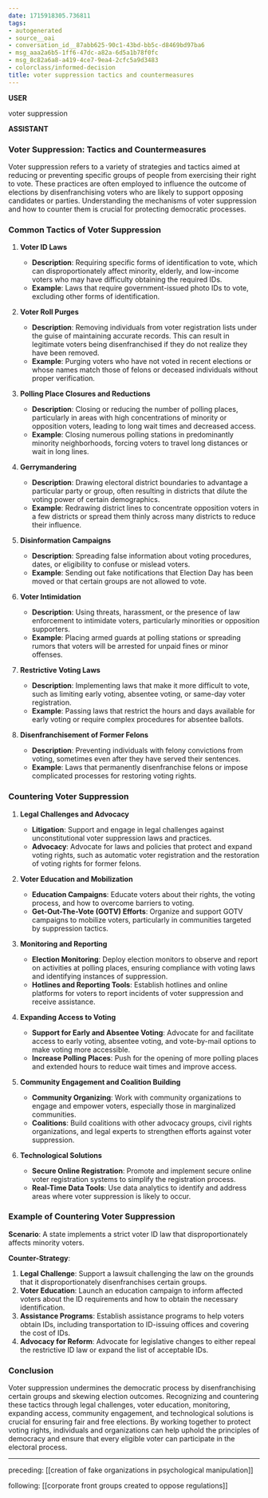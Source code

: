 ```yaml
---
date: 1715918305.736811
tags:
- autogenerated
- source__oai
- conversation_id__87abb625-90c1-43bd-bb5c-d8469bd97ba6
- msg_aaa2a6b5-1ff6-47dc-a82a-6d5a1b78f0fc
- msg_8c82a6a8-a419-4ce7-9ea4-2cfc5a9d3483
- colorclass/informed-decision
title: voter suppression tactics and countermeasures
---
```


**USER**

voter suppression


**ASSISTANT**

### Voter Suppression: Tactics and Countermeasures

Voter suppression refers to a variety of strategies and tactics aimed at reducing or preventing specific groups of people from exercising their right to vote. These practices are often employed to influence the outcome of elections by disenfranchising voters who are likely to support opposing candidates or parties. Understanding the mechanisms of voter suppression and how to counter them is crucial for protecting democratic processes.

### Common Tactics of Voter Suppression

1. **Voter ID Laws**
   - **Description**: Requiring specific forms of identification to vote, which can disproportionately affect minority, elderly, and low-income voters who may have difficulty obtaining the required IDs.
   - **Example**: Laws that require government-issued photo IDs to vote, excluding other forms of identification.

2. **Voter Roll Purges**
   - **Description**: Removing individuals from voter registration lists under the guise of maintaining accurate records. This can result in legitimate voters being disenfranchised if they do not realize they have been removed.
   - **Example**: Purging voters who have not voted in recent elections or whose names match those of felons or deceased individuals without proper verification.

3. **Polling Place Closures and Reductions**
   - **Description**: Closing or reducing the number of polling places, particularly in areas with high concentrations of minority or opposition voters, leading to long wait times and decreased access.
   - **Example**: Closing numerous polling stations in predominantly minority neighborhoods, forcing voters to travel long distances or wait in long lines.

4. **Gerrymandering**
   - **Description**: Drawing electoral district boundaries to advantage a particular party or group, often resulting in districts that dilute the voting power of certain demographics.
   - **Example**: Redrawing district lines to concentrate opposition voters in a few districts or spread them thinly across many districts to reduce their influence.

5. **Disinformation Campaigns**
   - **Description**: Spreading false information about voting procedures, dates, or eligibility to confuse or mislead voters.
   - **Example**: Sending out fake notifications that Election Day has been moved or that certain groups are not allowed to vote.

6. **Voter Intimidation**
   - **Description**: Using threats, harassment, or the presence of law enforcement to intimidate voters, particularly minorities or opposition supporters.
   - **Example**: Placing armed guards at polling stations or spreading rumors that voters will be arrested for unpaid fines or minor offenses.

7. **Restrictive Voting Laws**
   - **Description**: Implementing laws that make it more difficult to vote, such as limiting early voting, absentee voting, or same-day voter registration.
   - **Example**: Passing laws that restrict the hours and days available for early voting or require complex procedures for absentee ballots.

8. **Disenfranchisement of Former Felons**
   - **Description**: Preventing individuals with felony convictions from voting, sometimes even after they have served their sentences.
   - **Example**: Laws that permanently disenfranchise felons or impose complicated processes for restoring voting rights.

### Countering Voter Suppression

1. **Legal Challenges and Advocacy**
   - **Litigation**: Support and engage in legal challenges against unconstitutional voter suppression laws and practices.
   - **Advocacy**: Advocate for laws and policies that protect and expand voting rights, such as automatic voter registration and the restoration of voting rights for former felons.

2. **Voter Education and Mobilization**
   - **Education Campaigns**: Educate voters about their rights, the voting process, and how to overcome barriers to voting.
   - **Get-Out-The-Vote (GOTV) Efforts**: Organize and support GOTV campaigns to mobilize voters, particularly in communities targeted by suppression tactics.

3. **Monitoring and Reporting**
   - **Election Monitoring**: Deploy election monitors to observe and report on activities at polling places, ensuring compliance with voting laws and identifying instances of suppression.
   - **Hotlines and Reporting Tools**: Establish hotlines and online platforms for voters to report incidents of voter suppression and receive assistance.

4. **Expanding Access to Voting**
   - **Support for Early and Absentee Voting**: Advocate for and facilitate access to early voting, absentee voting, and vote-by-mail options to make voting more accessible.
   - **Increase Polling Places**: Push for the opening of more polling places and extended hours to reduce wait times and improve access.

5. **Community Engagement and Coalition Building**
   - **Community Organizing**: Work with community organizations to engage and empower voters, especially those in marginalized communities.
   - **Coalitions**: Build coalitions with other advocacy groups, civil rights organizations, and legal experts to strengthen efforts against voter suppression.

6. **Technological Solutions**
   - **Secure Online Registration**: Promote and implement secure online voter registration systems to simplify the registration process.
   - **Real-Time Data Tools**: Use data analytics to identify and address areas where voter suppression is likely to occur.

### Example of Countering Voter Suppression

**Scenario**: A state implements a strict voter ID law that disproportionately affects minority voters.

**Counter-Strategy**:
1. **Legal Challenge**: Support a lawsuit challenging the law on the grounds that it disproportionately disenfranchises certain groups.
2. **Voter Education**: Launch an education campaign to inform affected voters about the ID requirements and how to obtain the necessary identification.
3. **Assistance Programs**: Establish assistance programs to help voters obtain IDs, including transportation to ID-issuing offices and covering the cost of IDs.
4. **Advocacy for Reform**: Advocate for legislative changes to either repeal the restrictive ID law or expand the list of acceptable IDs.

### Conclusion

Voter suppression undermines the democratic process by disenfranchising certain groups and skewing election outcomes. Recognizing and countering these tactics through legal challenges, voter education, monitoring, expanding access, community engagement, and technological solutions is crucial for ensuring fair and free elections. By working together to protect voting rights, individuals and organizations can help uphold the principles of democracy and ensure that every eligible voter can participate in the electoral process.


---

preceding: [[creation of fake organizations in psychological manipulation]]  


following: [[corporate front groups created to oppose regulations]]